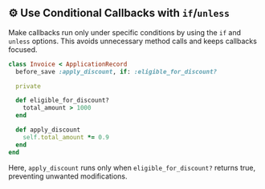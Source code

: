## ⚙️ Use Conditional Callbacks with `if`/`unless`
Make callbacks run only under specific conditions by using the `if` and `unless` options. This avoids unnecessary method calls and keeps callbacks focused.

```ruby
class Invoice < ApplicationRecord
  before_save :apply_discount, if: :eligible_for_discount?

  private

  def eligible_for_discount?
    total_amount > 1000
  end

  def apply_discount
    self.total_amount *= 0.9
  end
end
```

Here, `apply_discount` runs only when `eligible_for_discount?` returns true, preventing unwanted modifications.